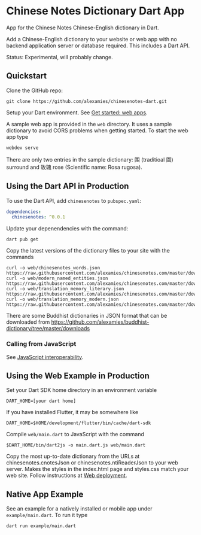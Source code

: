 # Chinese Notes Dictionary Dart App

App for the Chinese Notes Chinese-English dictionary in Dart.

Add a Chinese-English dictionary to your website or web app with no backend
application server or database required. This includes a Dart API.

Status: Experimental, will probably change.

## Quickstart

Clone the GitHub repo:

```shell
git clone https://github.com/alexamies/chinesenotes-dart.git
```

Setup your Dart environment. See
[Get started: web apps](https://dart.dev/tutorials/web/get-started).

A sample web app is provided in the `web` directory. It uses a sample dictionary
to avoid CORS problems when getting started. To start the web app type

```shell
webdev serve
```

There are only two entries in the sample dictionary: 围 (traditioal 圍) surround
and 玫瑰 rose (Scientific name: Rosa rugosa).

## Using the Dart API in Production

To use the Dart API, add `chinesenotes` to `pubspec.yaml`:

```yaml
dependencies:
  chinesenotes: ^0.0.1
```

Update your depenendencies with the command:

```shell
dart pub get
```

Copy the latest versions of the dictionary files to your site with the commands

```shell
curl -o web/chinesenotes_words.json https://raw.githubusercontent.com/alexamies/chinesenotes.com/master/downloads/chinesenotes_words.json
curl -o web/modern_named_entities.json https://raw.githubusercontent.com/alexamies/chinesenotes.com/master/downloads/modern_named_entities.json
curl -o web/translation_memory_literary.json https://raw.githubusercontent.com/alexamies/chinesenotes.com/master/downloads/translation_memory_literary.json
curl -o web/translation_memory_modern.json https://raw.githubusercontent.com/alexamies/chinesenotes.com/master/downloads/translation_memory_modern.json
```

There are some Buddhist dictionaries in JSON format that can be downloaded from
https://github.com/alexamies/buddhist-dictionary/tree/master/downloads

### Calling from JavaScript

See [JavaScript interoperability](https://dart.dev/web/js-interop).

## Using the Web Example in Production

Set your Dart SDK home directory in an environment variable

```shell
DART_HOME=[your dart home]
```

If you have installed Flutter, it may be somewhere like

```shell
DART_HOME=$HOME/development/flutter/bin/cache/dart-sdk
```

Compile `web/main.dart` to JavaScript with the command

```shell
$DART_HOME/bin/dart2js -o main.dart.js web/main.dart 
```

Copy the most up-to-date dictionary from the URLs at chinesenotes.cnotesJson or 
chinesenotes.ntiReaderJson to your web server. Makes the styles in the
index.html page and styles.css match your web site. Follow instructions at
[Web deployment](https://dart.dev/web/deployment).


## Native App Example

See an example for a natively installed or mobile app under `example/main.dart`.
To run it type

```shell
dart run example/main.dart
```